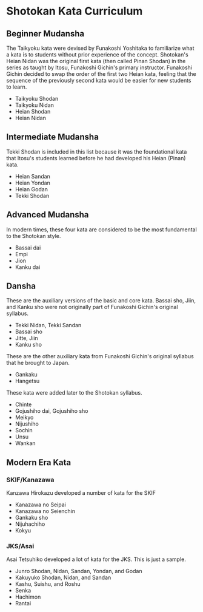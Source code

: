 # Shotokan Kata Curriculum

## Beginner Mudansha

The Taikyoku kata were devised by Funakoshi Yoshitaka to familiarize what a kata is to students without prior
experience of the concept. Shotokan's Heian Nidan was the original first kata (then called Pinan Shodan) in the series
as taught by Itosu, Funakoshi Gichin's primary instructor. Funakoshi Gichin decided to swap the order of the first
two Heian kata, feeling that the sequence of the previously second kata would be easier for new students to learn.

* Taikyoku Shodan
* Taikyoku Nidan
* Heian Shodan
* Heian Nidan

## Intermediate Mudansha

Tekki Shodan is included in this list because it was the foundational kata that Itosu's students learned before he had
developed his Heian (Pinan) kata.

* Heian Sandan
* Heian Yondan
* Heian Godan
* Tekki Shodan

## Advanced Mudansha

In modern times, these four kata are considered to be the most fundamental to the Shotokan style.

* Bassai dai
* Empi
* Jion
* Kanku dai

## Dansha

These are the auxiliary versions of the basic and core kata. Bassai sho, Jiin, and Kanku sho were not originally part
of Funakoshi Gichin's original syllabus.

* Tekki Nidan, Tekki Sandan
* Bassai sho
* Jitte, Jiin
* Kanku sho

These are the other auxiliary kata from Funakoshi Gichin's original syllabus that he brought to Japan.

* Gankaku
* Hangetsu

These kata were added later to the Shotokan syllabus.

* Chinte
* Gojushiho dai, Gojushiho sho
* Meikyo
* Nijushiho
* Sochin
* Unsu
* Wankan

## Modern Era Kata

### SKIF/Kanazawa

Kanzawa Hirokazu developed a number of kata for the SKIF

* Kanazawa no Seipai
* Kanazawa no Seienchin
* Gankaku sho
* Nijuhachiho
* Kokyu

### JKS/Asai

Asai Tetsuhiko developed a lot of kata for the JKS. This is just a sample.

* Junro Shodan, Nidan, Sandan, Yondan, and Godan
* Kakuyuko Shodan, Nidan, and Sandan
* Kashu, Suishu, and Roshu
* Senka
* Hachimon
* Rantai
